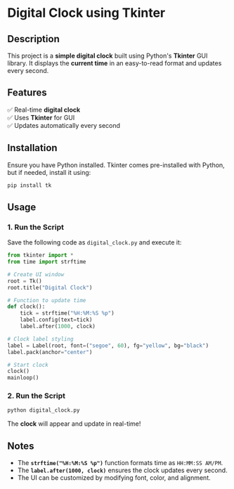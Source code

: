 

# Digital Clock using Tkinter  

## Description  
This project is a **simple digital clock** built using Python's **Tkinter** GUI library. It displays the **current time** in an easy-to-read format and updates every second.  

## Features  
✅ Real-time **digital clock**  
✅ Uses **Tkinter** for GUI  
✅ Updates automatically every second  

## Installation  
Ensure you have Python installed. Tkinter comes pre-installed with Python, but if needed, install it using:  
```sh
pip install tk
```

## Usage  

### 1. **Run the Script**  
Save the following code as `digital_clock.py` and execute it:  
```python
from tkinter import *
from time import strftime

# Create UI window
root = Tk()
root.title("Digital Clock")

# Function to update time
def clock():
    tick = strftime("%H:%M:%S %p")
    label.config(text=tick)
    label.after(1000, clock)

# Clock label styling
label = Label(root, font=("segoe", 60), fg="yellow", bg="black")
label.pack(anchor="center")

# Start clock
clock()
mainloop()
```

### 2. **Run the Script**  
```sh
python digital_clock.py
```
The **clock** will appear and update in real-time!  

## Notes  
- The **`strftime("%H:%M:%S %p")`** function formats time as `HH:MM:SS AM/PM`.  
- The **`label.after(1000, clock)`** ensures the clock updates every second.  
- The UI can be customized by modifying font, color, and alignment.  

